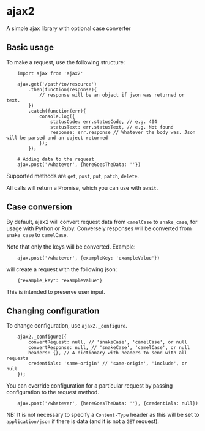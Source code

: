 # ajax2
A simple ajax library with optional case converter

## Basic usage
To make a request, use the following structure:

```
    import ajax from 'ajax2'

    ajax.get('/path/to/resource')
        .then(function(response){
            // response will be an object if json was returned or text.
        })
        .catch(function(err){
            console.log({
                statusCode: err.statusCode, // e.g. 404
                statusText: err.statusText, // e.g. Not found
                response: err.response // Whatever the body was. Json will be parsed and an object returned
            });
        });

    # Adding data to the request
    ajax.post('/whatever', {hereGoesTheData: ''})
```

Supported methods are `get`, `post`, `put`, `patch`, `delete`.

All calls will return a Promise, which you can use with `await`.

## Case conversion
By default, ajax2 will convert request data from `camelCase` to `snake_case`, for usage with Python or Ruby. Conversely
responses will be converted from `snake_case` to `camelCase`.

Note that only the keys will be converted. Example:

```
    ajax.post('/whatever', {exampleKey: 'exampleValue'})
```
will create a request with the following json:
```
    {"example_key": "exampleValue"}
```
This is intended to preserve user input.

## Changing configuration
To change configuration, use `ajax2._configure`.

```
    ajax2._configure({
        convertRequest: null, // 'snakeCase', 'camelCase', or null
        convertResponse: null, // 'snakeCase', 'camelCase', or null
        headers: {}, // A dictionary with headers to send with all requests
        credentials: 'same-origin' // 'same-origin', 'include', or null
    });
```

You can override configuration for a particular request by passing configuration to the request method.
```
    ajax.post('/whatever', {hereGoesTheData: ''}, {credentials: null})
```

NB: It is not necessary to specify a `Content-Type` header as this will be set to `application/json` if there is data
(and it is not a `GET` request).

